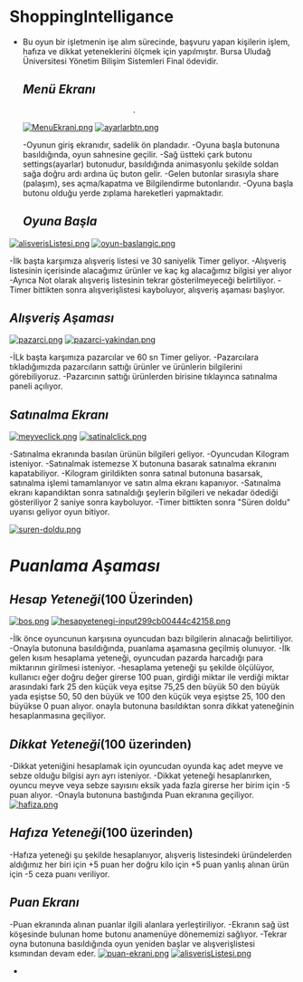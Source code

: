# ShoppingIntelligance
- Bu oyun bir işletmenin işe alım sürecinde, başvuru yapan kişilerin işlem, hafıza ve dikkat yeteneklerini ölçmek için yapılmıştır. Bursa Uludağ Üniversitesi Yönetim Bilişim Sistemleri Final ödevidir.
  
  ## _Menü Ekranı_
                                 .
  [![MenuEkrani.png](https://www.resimupload.org/images/2024/05/27/MenuEkrani.png)](https://www.resimupload.org/r/7dfhVp) [![ayarlarbtn.png](https://www.resimupload.org/images/2024/05/27/ayarlarbtn.png)](https://www.resimupload.org/r/7dfIjG)



  -Oyunun giriş ekranıdır, sadelik ön plandadır.
  -Oyuna başla butonuna basıldığında, oyun sahnesine geçilir.
  -Sağ üstteki çark butonu settings(ayarlar) butonudur, basıldığında animasyonlu şekilde soldan sağa doğru ardı ardına üç buton gelir.
  -Gelen butonlar sırasıyla share (palaşım), ses açma/kapatma ve Bilgilendirme butonlarıdır.
  -Oyuna başla butonu olduğu yerde zıplama hareketleri yapmaktadır.

  ## _Oyuna Başla_
 [![alisverisListesi.png](https://www.resimupload.org/images/2024/05/27/alisverisListesi.png)](https://www.resimupload.org/r/7dfeaz)
[![oyun-baslangic.png](https://www.resimupload.org/images/2024/05/27/oyun-baslangic.png)](https://www.resimupload.org/r/7dfAOO)


-İlk başta karşımıza alışveriş listesi ve 30 saniyelik Timer geliyor.
-Alışveriş listesinin içerisinde alacağımız ürünler ve kaç kg alacağımız bilgisi yer alıyor
-Ayrıca Not olarak alışveriş listesinin tekrar gösterilmeyeceği belirtiliyor.
-Timer bittikten sonra alışverişlistesi kayboluyor, alışveriş aşaması başlıyor.



## _Alışveriş Aşaması_
[![pazarci.png](https://www.resimupload.org/images/2024/05/27/pazarci.png)](https://www.resimupload.org/r/7dfZvA)
[![pazarci-yakindan.png](https://www.resimupload.org/images/2024/05/27/pazarci-yakindan.png)](https://www.resimupload.org/r/7df6ml)

-İLk başta karşımıza pazarcılar ve 60 sn Timer geliyor.
-Pazarcılara tıkladığımızda pazarcıların sattığı ürünler ve ürünlerin bilgilerini görebiliyoruz.
-Pazarcının sattığı ürünlerden birisine tıklayınca satınalma paneli açılıyor.


## _Satınalma Ekranı_
[![meyveclick.png](https://www.resimupload.org/images/2024/05/27/meyveclick.png)](https://www.resimupload.org/r/7df14m)
[![satinalclick.png](https://www.resimupload.org/images/2024/05/27/satinalclick.png)](https://www.resimupload.org/r/7dflad)


-Satınalma ekranında basılan ürünün bilgileri geliyor.
-Oyuncudan Kilogram isteniyor.
-Satınalmak istemezse X butonuna basarak satınalma ekranını kapatabiliyor.
-Kilogram girildikten sonra satınal butonuna basarsak, satınalma işlemi tamamlanıyor ve satın alma ekranı kapanıyor.
-Satınalma ekranı kapandıktan sonra satınaldığı şeylerin bilgileri ve nekadar ödediği gösteriliyor 2 saniye sonra kayboluyor.
-Timer bittikten sonra "Süren doldu" uyarısı geliyor oyun bitiyor.


[![suren-doldu.png](https://www.resimupload.org/images/2024/05/27/suren-doldu.png)](https://www.resimupload.org/r/7oVL1q)


# _Puanlama Aşaması_
## _Hesap Yeteneği_(100 Üzerinden)
[![bos.png](https://www.resimupload.org/images/2024/05/27/bos.png)](https://www.resimupload.org/r/7dfFMI)
[![hesapyetenegi-input299cb00444c42158.png](https://www.resimupload.org/images/2024/05/27/hesapyetenegi-input299cb00444c42158.png)](https://www.resimupload.org/r/7o7ZKV)


-İlk önce oyuncunun karşısına oyuncudan bazı bilgilerin alınacağı belirtiliyor.
-Onayla butonuna basıldığında, puanlama aşamasına geçilmiş olunuyor.
-İlk gelen kısım hesaplama yeteneği, oyuncudan pazarda harcadığı para miktarının girilmesi isteniyor.
-hesaplama yeteneği şu şekilde ölçülüyor,
kullanıcı eğer doğru değer girerse 100 puan, girdiği miktar ile verdiği miktar arasındaki fark 25 den küçük veya eşitse 75,25 den büyük 50 den büyük yada eşiştse 50, 50 den büyük ve 100 den küçük veya eşiştse 25, 100 den büyükse 0 puan alıyor.
onayla butonuna basıldıktan sonra dikkat yateneğinin hesaplanmasına geçiliyor.

## _Dikkat Yeteneği_(100 üzerinden)
-Dikkat yeteniğini hesaplamak için oyuncudan oyunda kaç adet meyve ve sebze olduğu bilgisi ayrı ayrı isteniyor.
-Dikkat yeteneği hesaplanırken, oyuncu meyve veya sebze sayısını eksik yada fazla girerse her birim için -5 puan alıyor.
-Onayla butonuna bastığında Puan ekranına geçiliyor.
[![hafiza.png](https://www.resimupload.org/images/2024/05/27/hafiza.png)](https://www.resimupload.org/r/7dfK0E)

## _Hafıza Yeteneği_(100 üzerinden)
-Hafıza yeteneği şu şekilde hesaplanıyor, alışveriş listesindeki üründelerden aldığımız her biri için +5 puan her doğru kilo için +5 puan yanlış alınan ürün için -5 ceza puanı veriliyor.
## _Puan Ekranı_
-Puan ekranında alınan puanlar ilgili alanlara yerleştiriliyor.
-Ekranın sağ üst köşesinde bulunan home butonu anamenüye dönememizi sağlıyor.
-Tekrar oyna butonuna basıldığında oyun yeniden başlar ve alışverişlistesi ksımından devam eder.
[![puan-ekrani.png](https://www.resimupload.org/images/2024/05/27/puan-ekrani.png)](https://www.resimupload.org/r/7dfJCL)
 [![alisverisListesi.png](https://www.resimupload.org/images/2024/05/27/alisverisListesi.png)](https://www.resimupload.org/r/7dfeaz)


  
- 
